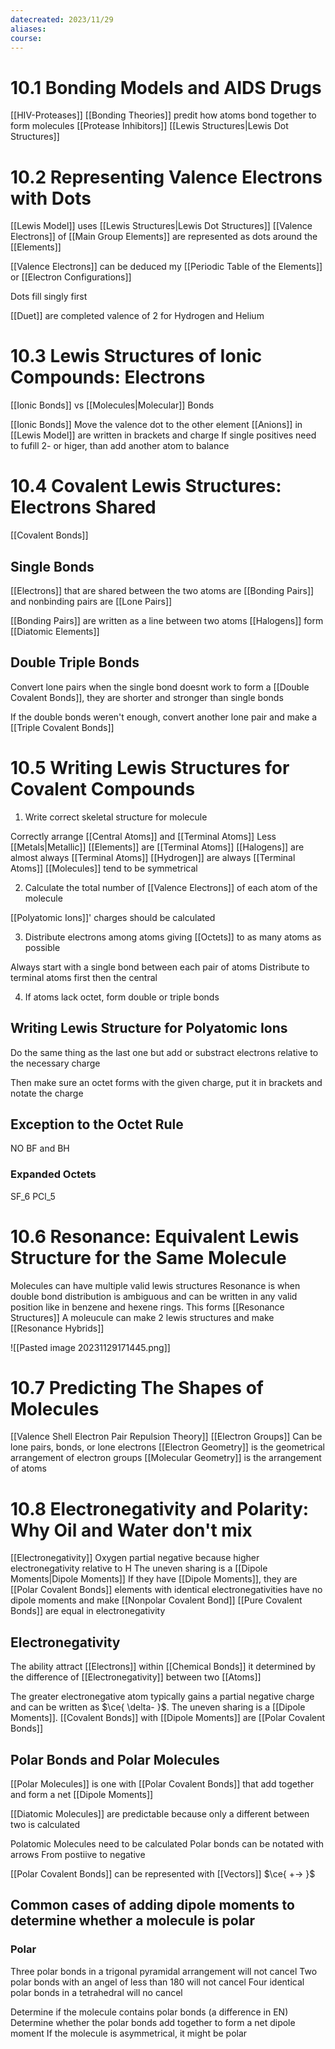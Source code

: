 ```yaml
---
datecreated: 2023/11/29
aliases: 
course:
---
```

# 10.1 Bonding Models and AIDS Drugs

[[HIV-Proteases]]
[[Bonding Theories]] predit how atoms bond together to form molecules
[[Protease Inhibitors]]
[[Lewis Structures|Lewis Dot Structures]]

# 10.2 Representing Valence Electrons with Dots

[[Lewis Model]] uses [[Lewis Structures|Lewis Dot Structures]] 
[[Valence Electrons]] of [[Main Group Elements]] are represented as dots around the [[Elements]]

[[Valence Electrons]] can be deduced my [[Periodic Table of the Elements]] or [[Electron Configurations]]

Dots fill singly first

[[Duet]] are completed valence of 2 for Hydrogen and Helium

# 10.3 Lewis Structures of Ionic Compounds: Electrons 

[[Ionic Bonds]] vs [[Molecules|Molecular]] Bonds 

[[Ionic Bonds]] Move the valence dot to the other element
[[Anions]] in [[Lewis Model]] are written in brackets and charge
If single positives need to fufill 2- or higer, than add another atom to balance

# 10.4 Covalent Lewis Structures: Electrons Shared

[[Covalent Bonds]]

## Single Bonds

[[Electrons]] that are shared between the two atoms are [[Bonding Pairs]] and nonbinding pairs are [[Lone Pairs]]

[[Bonding Pairs]] are written as a line between two atoms
[[Halogens]] form [[Diatomic Elements]]

## Double Triple Bonds

Convert lone pairs when the single bond doesnt work to form a [[Double Covalent Bonds]], they are shorter and stronger than single bonds

If the double bonds weren't enough, convert another lone pair and make a [[Triple Covalent Bonds]]

# 10.5 Writing Lewis Structures for Covalent Compounds

1. Write correct skeletal structure for molecule

Correctly arrange [[Central Atoms]] and [[Terminal Atoms]]
Less [[Metals|Metallic]] [[Elements]] are [[Terminal Atoms]]
[[Halogens]] are almost always [[Terminal Atoms]]
[[Hydrogen]] are always [[Terminal Atoms]]
[[Molecules]] tend to be symmetrical

2. Calculate the total number of [[Valence Electrons]] of each atom of the molecule

[[Polyatomic Ions]]' charges should be calculated

3. Distribute electrons among atoms giving [[Octets]] to as many atoms as possible

Always start with a single bond between each pair of atoms
Distribute to terminal atoms first then the central

4. If atoms lack octet, form double or triple bonds 

## Writing Lewis Structure for Polyatomic Ions

Do the same thing as the last one but add or substract electrons relative to the necessary charge

Then make sure an octet forms with the given charge, put it in brackets and notate the charge

## Exception to the Octet Rule

NO
BF and BH

### Expanded Octets

SF_6
PCl_5

# 10.6 Resonance: Equivalent Lewis Structure for the Same Molecule

Molecules can have multiple valid lewis structures
Resonance is when double bond distribution is ambiguous and can be written in any valid position like in benzene and hexene rings.
This forms [[Resonance Structures]] 
A moleucule can make 2 lewis structures and make [[Resonance Hybrids]]


![[Pasted image 20231129171445.png]]

# 10.7 Predicting The Shapes of Molecules

[[Valence Shell Electron Pair Repulsion Theory]] 
[[Electron Groups]] Can be lone pairs, bonds, or lone electrons
[[Electron Geometry]] is the geometrical arrangement of electron groups
[[Molecular Geometry]] is the arrangement of atoms

# 10.8 Electronegativity and Polarity: Why Oil and Water don't mix

[[Electronegativity]]
Oxygen partial negative because higher electronegativity relative to H
The uneven sharing is a [[Dipole Moments|Dipole Moments]] 
If they have [[Dipole Moments]], they are [[Polar Covalent Bonds]]
elements with identical electronegativities have no dipole moments and make [[Nonpolar Covalent Bond]]
[[Pure Covalent Bonds]] are equal in electronegativity 

## Electronegativity

The ability attract [[Electrons]] within [[Chemical Bonds]] it determined by the difference of [[Electronegativity]] between two [[Atoms]]

The greater electronegative atom typically gains a partial negative charge and can be written as $\ce{ \delta- }$. The uneven sharing is a [[Dipole Moments]]. [[Covalent Bonds]] with [[Dipole Moments]] are [[Polar Covalent Bonds]]

## Polar Bonds and Polar Molecules

[[Polar Molecules]] is one with [[Polar Covalent Bonds]] that add together and form a net [[Dipole Moments]]

[[Diatomic Molecules]] are predictable because only a different between two is calculated

Polatomic Molecules need to be calculated
Polar bonds can be notated with arrows
From postiive to negative

[[Polar Covalent Bonds]] can be represented with [[Vectors]] $\ce{ +-> }$

## Common cases of adding dipole moments to determine whether a molecule is polar

### Polar

Three polar bonds in a trigonal pyramidal arrangement will not cancel 
Two polar bonds with an angel of less than 180 will not cancel
Four identical polar bonds in a tetrahedral will no cancel

Determine if the molecule contains polar bonds (a difference in EN)
Determine whether the polar bonds add together to form a net dipole moment
If the molecule is asymmetrical, it might be polar